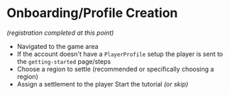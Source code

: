 # Onboarding/Profile Creation
*(registration completed at this point)*
* Navigated to the game area
* If the account doesn't have a `PlayerProfile` setup the player is sent to the `getting-started` page/steps
* Choose a region to settle (recommended or specifically choosing a region)
* Assign a settlement to the player
Start the tutorial *(or skip)*